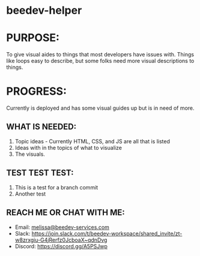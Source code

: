 # beedev-helper

# PURPOSE:
To give visual aides to things that most developers have issues with. Things like loops easy to describe, but some folks need more visual descriptions to things.  

# PROGRESS:
Currently is deployed and has some visual guides up but is in need of more.

## WHAT IS NEEDED:

1. Topic ideas - Currently HTML, CSS, and JS are all that is listed
2. Ideas with in the topics of what to visualize
3. The visuals.


## TEST TEST TEST:

1. This is a test for a branch commit
2. Another test


## REACH ME OR CHAT WITH ME:
* Email: melissa@beedev-services.com
* Slack: https://join.slack.com/t/beedev-workspace/shared_invite/zt-w8zrxgiu-G4jRerfz0JcboaX~qdnDvg
* Discord: https://discord.gg/A5PSJwp
